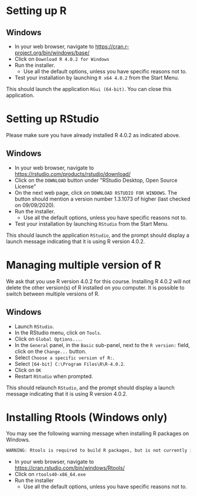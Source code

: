 # Setting up R

## Windows

- In your web browser, navigate to <https://cran.r-project.org/bin/windows/base/>
- Click on `Download R 4.0.2 for Windows`
- Run the installer.
  + Use all the default options, unless you have specific reasons not to.
- Test your installation by launching `R x64 4.0.2` from the Start Menu.

This should launch the application `RGui (64-bit)`.
You can close this application.

# Setting up RStudio

Please make sure you have already installed R 4.0.2 as indicated above.

## Windows

- In your web browser, navigate to <https://rstudio.com/products/rstudio/download/>
- Click on the `DOWNLOAD` button under "RStudio Desktop, Open Source License"
- On the next web page, click on `DOWNLOAD RSTUDIO FOR WINDOWS`.
  The button should mention a version number 1.3.1073 of higher (last checked on 09/09/2020).
- Run the installer.
  + Use all the default options, unless you have specific reasons not to.
- Test your installation by launching `RStudio` from the Start Menu.

This should launch the application `RStudio`, and the prompt should display a launch message indicating that it is using R version 4.0.2.

# Managing multiple version of R

We ask that you use R version 4.0.2 for this course.
Installing R 4.0.2 will not delete the other version(s) of R installed on you computer.
It is possible to switch between multiple versions of R.

## Windows

- Launch `RStudio`.
- In the RStudio menu, click on `Tools`.
- Click on `Global Options...`.
- In the `General` panel, in the `Basic` sub-panel, next to the `R version:` field, click on the `Change...` button.
- Select `Choose a specific version of R:`.
- Select `[64-bit] C:\Program Files\R\R-4.0.2`.
- Click on `OK`
- Restart `RStudio` when prompted.

This should relaunch `RStudio`, and the prompt should display a launch message indicating that it is using R version 4.0.2.

# Installing Rtools (Windows only)

You may see the following warning message when installing R packages on Windows.

```r
WARNING: Rtools is required to build R packages, but is not currently installed.
```

- In your web browser, navigate to <https://cran.rstudio.com/bin/windows/Rtools/>
- Click on `rtools40-x86_64.exe`
- Run the installer
  + Use all the default options, unless you have specific reasons not to.
